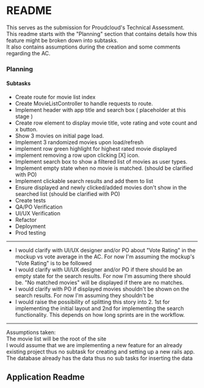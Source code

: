 # README
This serves as the submission for Proudcloud's Technical Assessment.  
This readme starts with the "Planning" section that contains details how this feature might be broken down into subtasks.  
It also contains assumptions during the creation and some comments regarding the AC. 
### Planning
#### Subtasks
- Create route for movie list index
- Create MovieListController to handle requests to route.
- Implement header with app title and search box ( placeholder at this stage )
- Create row element to display movie title, vote rating and vote count and x button.
- Show 3 movies on initial page load.
- Implement 3 randomized movies upon load/refresh
- implement row green highlight for highest rated movie displayed
- implement removing a row upon clicking [X] icon.
- Implement search box to show a filtered list of movies as user types.
- Implement empty state when no movie is matched. (should be clarified with PO)
- Implement clickable search results and add them to list
- Ensure displayed and newly clicked/added movies don't show in the searched list (should be clarified with PO)
- Create tests
- QA/PO Verification
- UI/UX Verification
- Refactor
- Deployment
- Prod testing
---
- I would clarify with UI/UX designer and/or PO about "Vote Rating" in the mockup vs vote average in the AC. For now I'm assuming the mockup's "Vote Rating" is to be followed  
- I would clarify with UI/UX designer and/or PO if there should be an empty state for the search results.  For now I'm assuming there should be. "No matched movies" will be displayed if there are no matches. 
- I would clarify with PO if displayed movies shouldn't be shown on the search results.  For now I'm assuming they shouldn't be  
- I would raise the possibility of splitting this story into 2. 1st for implementing the initial layout and 2nd for implementing the search functionality. This depends on how long sprints are in the workflow.
---
Assumptions taken:  
The movie list will be the root of the site  
I would assume that we are implementing a new feature for an already existing project thus no subtask for creating and setting up a new rails app.  
The database already has the data thus no sub tasks for inserting the data
## Application Readme